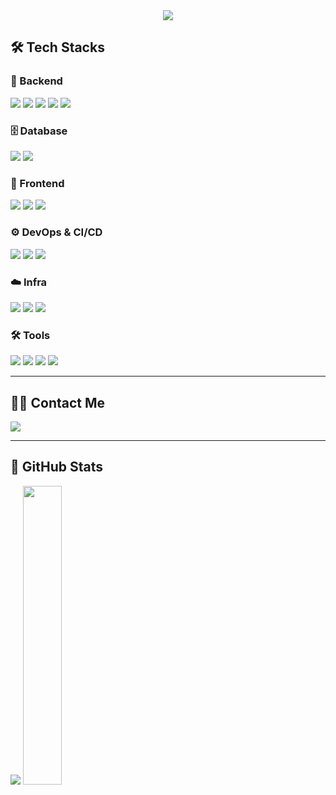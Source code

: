 <div align="center">
  <img src="https://capsule-render.vercel.app/api?type=waving&color=0:a8e6cf,100:000b89&height=240&text=Hello,%20I'm%20YeJin&animation=twinkling&fontColor=ffffff&fontSize=70" />
</div>

## 🛠️ Tech Stacks

### 🧠 Backend
<p>
  <img src="https://img.shields.io/badge/Java-007396?style=flat&logo=OpenJDK&logoColor=white"/>
  <img src="https://img.shields.io/badge/Spring_Boot-6DB33F?style=flat&logo=Spring-Boot&logoColor=white"/>
  <img src="https://img.shields.io/badge/Spring_Security-6DB33F?style=flat&logo=Spring-Security&logoColor=white"/>
  <img src="https://img.shields.io/badge/Spring_Data_JPA-6DB33F?style=flat&logo=Hibernate&logoColor=white"/>
  <img src="https://img.shields.io/badge/Python-3776AB?style=flat&logo=Python&logoColor=white"/>
</p>

### 🗄️ Database
<p>
  <img src="https://img.shields.io/badge/MySQL-4479A1?style=flat&logo=MySQL&logoColor=white"/>
  <img src="https://img.shields.io/badge/Redis-DC382D?style=flat&logo=Redis&logoColor=white"/>
</p>

### 🎨 Frontend
<p>
  <img src="https://img.shields.io/badge/React-61DAFB?style=flat&logo=React&logoColor=black"/>
  <img src="https://img.shields.io/badge/Redux-764ABC?style=flat&logo=Redux&logoColor=white"/>
  <img src="https://img.shields.io/badge/Axios-5A29E4?style=flat&logo=Axios&logoColor=white"/>
</p>

### ⚙️ DevOps & CI/CD
<p>
  <img src="https://img.shields.io/badge/Docker-2496ED?style=flat&logo=Docker&logoColor=white"/>
  <img src="https://img.shields.io/badge/Docker_Compose-061D2F?style=flat&logo=Docker&logoColor=white"/>
  <img src="https://img.shields.io/badge/GitHub_Actions-282a2e?style=flat&logo=GitHub-Actions&logoColor=367cfe"/>
</p>

### ☁️ Infra
<p>
  <img src="https://img.shields.io/badge/AWS-FF9900?style=flat&logo=Amazon-AWS&logoColor=white"/>
  <img src="https://img.shields.io/badge/EC2-FF9900?style=flat&logo=Amazon-EC2&logoColor=white"/>
  <img src="https://img.shields.io/badge/S3-569A31?style=flat&logo=AmazonS3&logoColor=white"/>
</p>

### 🛠 Tools
<p>
  <img src="https://img.shields.io/badge/Git-F05032?style=flat&logo=Git&logoColor=white"/>
  <img src="https://img.shields.io/badge/GitHub-181717?style=flat&logo=GitHub&logoColor=white"/>
  <img src="https://img.shields.io/badge/Jira-0052CC?style=flat&logo=Jira&logoColor=white"/>
  <img src="https://img.shields.io/badge/Postman-FF6C37?style=flat&logo=Postman&logoColor=white"/>
</p>

---

## 🧑‍💻 Contact Me
<p>
  <a href="mailto:yejinoh58@gmail.com" target="_blank">
    <img src="https://img.shields.io/badge/Gmail-EA4335?style=flat-square&logo=Gmail&logoColor=white"/>
  </a>
</p>

---

## 🏅 GitHub Stats
<p>
  <img src="https://github-readme-stats.vercel.app/api?username=devyejin&bg_color=60,a8e6cf,6677cc&title_color=ffffff&text_color=ffffff" />
  <img src="https://github-readme-stats.vercel.app/api/top-langs/?username=devyejin&layout=compact&bg_color=60,a8e6cf,6677cc&title_color=ffffff&text_color=ffffff" width="35%" />
</p>
